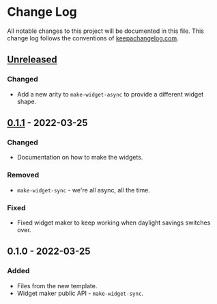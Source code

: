 # Change Log
All notable changes to this project will be documented in this file. This change log follows the conventions of [keepachangelog.com](http://keepachangelog.com/).

## [Unreleased]
### Changed
- Add a new arity to `make-widget-async` to provide a different widget shape.

## [0.1.1] - 2022-03-25
### Changed
- Documentation on how to make the widgets.

### Removed
- `make-widget-sync` - we're all async, all the time.

### Fixed
- Fixed widget maker to keep working when daylight savings switches over.

## 0.1.0 - 2022-03-25
### Added
- Files from the new template.
- Widget maker public API - `make-widget-sync`.

[Unreleased]: https://sourcehost.site/your-name/test-reitit-ring/compare/0.1.1...HEAD
[0.1.1]: https://sourcehost.site/your-name/test-reitit-ring/compare/0.1.0...0.1.1
